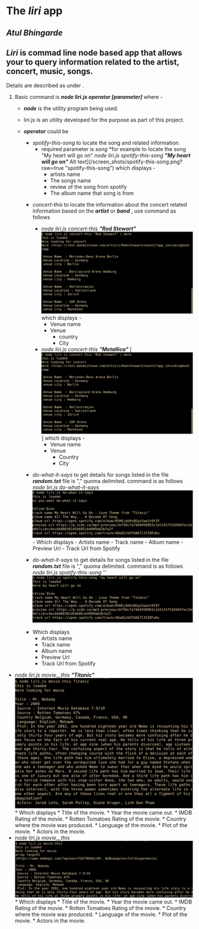 # The  **_liri_**  app 
## ***Atul Bhingarde***

## **_Liri_**  is commad line node based app that allows your to query information related to the artist, concert, music, songs.

Details are described as under .

 1. Basic command is **_node liri.js operator [parameter]_** where -
 	 * ***node*** is the utility program being used.
	 * liri.js is an utility developed for the purpose as part of this project.
	 * ***operator*** could be 	 
		 * *spotify-this-song* to locate the song and related information.
			 * required parameter is *song* 
*for example to locate the song "My heart will go on"
_node liri.js spotify-this-song_  **_"My heart will go on"_**
Alt text](/screen_shots/spotify-this-song.png?raw=true "spotify-this-song")
which displays - 
				* artists name
				*	The songs name
				*	review of the song from spotify
				*	The album name that song is from
    
		-   *concert-this* to locate the information about the concert related information based on the ***artist*** or  ***band*** , use command as follows 
			- _node liri.js concert-this_  **_"Rod Stewart"_**  
![Alt text](/screen_shots/concert-this.bmp?raw=true "concert-this")
which displays -
				- Venue name
				- Venue 
					- country
					- City
			- _node liri.js concert-this_  **_"Metallica"_**  [![Alt text](/screen_shots/concert-this.bmp?raw=true "concert-this")]
which displays -
				- Venue name
				- Venue 
					- Country
					- City
		-  *do-what-it-says* to get details for songs listed in the file ***random.txt*** file is "," quoma delimited. command is as follows
			_node liri.js do-what-it-says_  ![Alt text](/screen_shots/do-what-it-says.png?raw=true "do-what-it-says")
				- Which displays
				- Artists name
				- Track name
				- Album name
				- Preview Url 
				- Track Url from Spotify
   
		-  *do-what-it-says* to get details for songs listed in the file ***random.txt*** file is "," quoma delimited. command is as follows
_node liri.js spotify-this-song '<song name here>'_  
![Alt text](/screen_shots/spotify-this-song.png?raw=true "do-what-it-says")
		* Which displays
			* Artists name
			* Track name
			* Album name
			* Preview Url 
			* Track Url from Spotify
   
-   _node liri.js movie__this_  **_"Titanic"_**  
![Alt text](/screen_shots/movie-this.png?raw=true "movie-this")
		* Which displays
			* Title of the movie.
			* Year the movie came out.
			* IMDB Rating of the movie.
			* Rotten Tomatoes Rating of the movie.
			* Country where the movie was produced.
			* Language of the movie.
			* Plot of the movie.
			* Actors in the movie.
-   _node liri.js movie__this_ 
![Alt text](/screen_shots/mr_nobody.png?raw=true "mr-nobody")
		* Which displays
			* Title of the movie.
			* Year the movie came out.
			* IMDB Rating of the movie.
			* Rotten Tomatoes Rating of the movie.
			* Country where the movie was produced.
			* Language of the movie.
			* Plot of the movie.
			* Actors in the movie.
